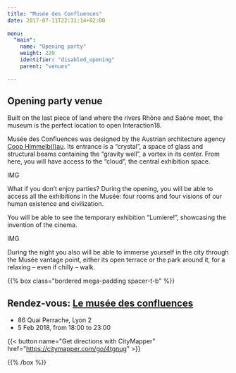 ```yaml
---
title: "Musée des Confluences"
date: 2017-07-11T22:31:14+02:00
  
menu:
  "main":
    name: "Opening party"
    weight: 220
    identifier: "disabled_opening"
    parent: "venues"

---
```

## Opening party venue

Built on the last piece of land where the rivers Rhône and Saône meet, the museum is the perfect location to open Interaction18.

Musée des Confluences was designed by the Austrian architecture agency [Coop Himmelb(l)au](https://www.archdaily.com/585697/musee-des-confluences-coop-himmelb-l-au). Its entrance is a “crystal”, a space of glass and structural beams containing the “gravity well”, a vortex in its center. From here, you will have access to the “cloud”, the central exhibition space.

 
IMG

What if you don’t enjoy parties? During the opening, you will be able to access all the exhibitions in the Musée: four rooms and four visions of our human existence and civilization.

You will be able to see the temporary exhibition “Lumiere!”, showcasing the invention of the cinema.

IMG

During the night you also will be able to immerse yourself in the city through the Musée vantage point, either its open terrace or the park around it, for a relaxing – even if chilly – walk.

{{% box class="bordered mega-padding spacer-t-b" %}}

## Rendez-vous: [Le musée des confluences](http://www.museedesconfluences.fr/fr/visit-museum)
* 86 Quai Perrache, Lyon 2
* 5 Feb 2018, from 18:00 to 23:00 
 
{{< button name="Get directions with CityMapper" href="https://citymapper.com/go/4tgnug" >}}
 
{{% /box %}}
